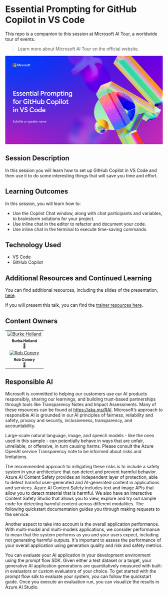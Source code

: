 # Essential Prompting for GitHub Copilot in VS Code

This repo is a companion to this session at Microsoft AI Tour, a worldwide tour of events.

> Learn more about Microsoft AI Tour on the official website.

![Session cover image with a bright "AI" text in 3D over a blue and purple abstract background](img/session-cover.jpg)

## Session Description

In this session you will learn how to set up GitHub Copilot in VS Code and then use it to do some interesting things that will save you time and effort.

## Learning Outcomes

In this session, you will learn how to:

 - Use the Copilot Chat window, along with chat participants and variables, to brainstorm solutions for your project.
 - Use inline chat in the editor to refactor and document your code.
 - Use inline chat in the terminal to execute time-saving commands.

## Technology Used

- VS Code
- GitHub Copilot

## Additional Resources and Continued Learning

You can find additional resources, including the slides of the presentation, [here](./SESSION_RESOURCES.md).

If you will present this talk, you can find the [trainer resources here](./train-the-trainer/README.md). 

## Content Owners

<!-- ALL-CONTRIBUTORS-LIST:START - Do not remove or modify this section -->

<table>
  <tr>
      <td align="center"><a href="http://learnanalytics.microsoft.com">
       <img src="https://github.com/burkeholland.png" width="100px;" alt="Burke Holland"/><br />
          <sub><b>Burke Holland</b></sub></a><br />
          <a href="https://github.com/burkeholland" title="talk">📢</a> 
      </td>
  </tr>
  <tr>
      <td align="center"><a href="http://learnanalytics.microsoft.com">
          <img src="https://github.com/robconery.png" width="100px;" alt="Rob Conery"/><br />
          <sub><b>Rob Conery</b></sub></a><br />
          <a href="https://github.com/robconery" title="talk">📢</a> 
      </td>
  </tr>
</table>

<!-- ALL-CONTRIBUTORS-LIST:END -->

## Responsible AI

Microsoft is committed to helping our customers use our AI products responsibly, sharing our learnings, and building trust-based partnerships through tools like Transparency Notes and Impact Assessments. Many of these resources can be found at https://aka.ms/RAI. Microsoft’s approach to responsible AI is grounded in our AI principles of fairness, reliability and safety, privacy and security, inclusiveness, transparency, and accountability.

Large-scale natural language, image, and speech models - like the ones used in this sample - can potentially behave in ways that are unfair, unreliable, or offensive, in turn causing harms. Please consult the Azure OpenAI service Transparency note to be informed about risks and limitations.

The recommended approach to mitigating these risks is to include a safety system in your architecture that can detect and prevent harmful behavior. Azure AI Content Safety provides an independent layer of protection, able to detect harmful user-generated and AI-generated content in applications and services. Azure AI Content Safety includes text and image APIs that allow you to detect material that is harmful. We also have an interactive Content Safety Studio that allows you to view, explore and try out sample code for detecting harmful content across different modalities. The following quickstart documentation guides you through making requests to the service.

Another aspect to take into account is the overall application performance. With multi-modal and multi-models applications, we consider performance to mean that the system performs as you and your users expect, including not generating harmful outputs. It's important to assess the performance of your overall application using generation quality and risk and safety metrics.

You can evaluate your AI application in your development environment using the prompt flow SDK. Given either a test dataset or a target, your generative AI application generations are quantitatively measured with built-in evaluators or custom evaluators of your choice. To get started with the prompt flow sdk to evaluate your system, you can follow the quickstart guide. Once you execute an evaluation run, you can visualize the results in Azure AI Studio.
